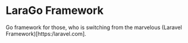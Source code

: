 # LaraGo Framework

Go framework for those, who is switching from the marvelous (Laravel Framework)[https:/laravel.com].
